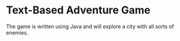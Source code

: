 # Text-Based Adventure Game

The game is written using Java and will explore a city with all sorts of enemies.
